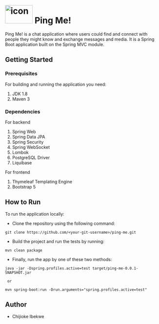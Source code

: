 # <img src="https://ping-me-resources.s3.us-east-2.amazonaws.com/ping-me-icon-1.png" alt="icon" width="90" height="60"> Ping Me!
Ping Me! is a chat application where users could find and connect with people they might know and exchange messages and media. It is a Spring Boot application built on the Spring MVC module.

## Getting Started
### Prerequisites
For building and running the application you need:
1. JDK 1.8
2. Maven 3

### Dependencies
For backend
1. Spring Web
2. Spring Data JPA
3. Spring Security
4. Spring WebSocket
5. Lombok
6. PostgreSQL Driver
7. Liquibase

For frontend
1. Thymeleaf Templating Engine
2. Bootstrap 5

## How to Run
To run the application locally:
- Clone the repository using the following command:
```
git clone https://github.com/<your-git-username>/ping-me.git
```
- Build the project and run the tests by running:
```
mvn clean package
```
- Finally, run the app by one of these two methods:
```
java -jar -Dspring.profiles.active=test target/ping-me-0.0.1-SNAPSHOT.jar
  
 or
  
mvn spring-boot:run -Drun.arguments="spring.profiles.active=test"
```

## Author
- Chijioke Ibekwe


